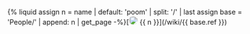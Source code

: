 {% liquid
assign n = name | default: 'poom' | split: '/' | last
assign base = 'People/' | append: n | get_page
-%}[<span class="not-prose" style="display:inline-flex;align-items:baseline"><img src="{{ base.data.image }}" style="width:18px;height:18px;border-radius:100%"></span> {{ n }}](/wiki/{{ base.ref }})